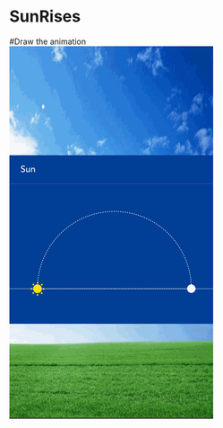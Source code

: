 # SunRises
#Draw the animation
![image](https://github.com/hylccmh/SunRises/blob/master/SunRises.gif)
